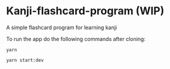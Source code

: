 # Kanji-flashcard-program (WIP)

A simple flashcard program for learning kanji

To run the app do the following commands after cloning:

```
yarn
```

```
yarn start:dev
```

